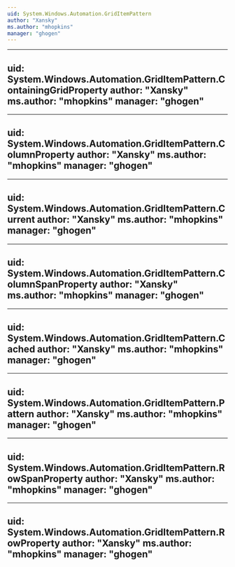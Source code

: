 ```yaml
---
uid: System.Windows.Automation.GridItemPattern
author: "Xansky"
ms.author: "mhopkins"
manager: "ghogen"
---
```


---
uid: System.Windows.Automation.GridItemPattern.ContainingGridProperty
author: "Xansky"
ms.author: "mhopkins"
manager: "ghogen"
---

---
uid: System.Windows.Automation.GridItemPattern.ColumnProperty
author: "Xansky"
ms.author: "mhopkins"
manager: "ghogen"
---

---
uid: System.Windows.Automation.GridItemPattern.Current
author: "Xansky"
ms.author: "mhopkins"
manager: "ghogen"
---

---
uid: System.Windows.Automation.GridItemPattern.ColumnSpanProperty
author: "Xansky"
ms.author: "mhopkins"
manager: "ghogen"
---

---
uid: System.Windows.Automation.GridItemPattern.Cached
author: "Xansky"
ms.author: "mhopkins"
manager: "ghogen"
---

---
uid: System.Windows.Automation.GridItemPattern.Pattern
author: "Xansky"
ms.author: "mhopkins"
manager: "ghogen"
---

---
uid: System.Windows.Automation.GridItemPattern.RowSpanProperty
author: "Xansky"
ms.author: "mhopkins"
manager: "ghogen"
---

---
uid: System.Windows.Automation.GridItemPattern.RowProperty
author: "Xansky"
ms.author: "mhopkins"
manager: "ghogen"
---

